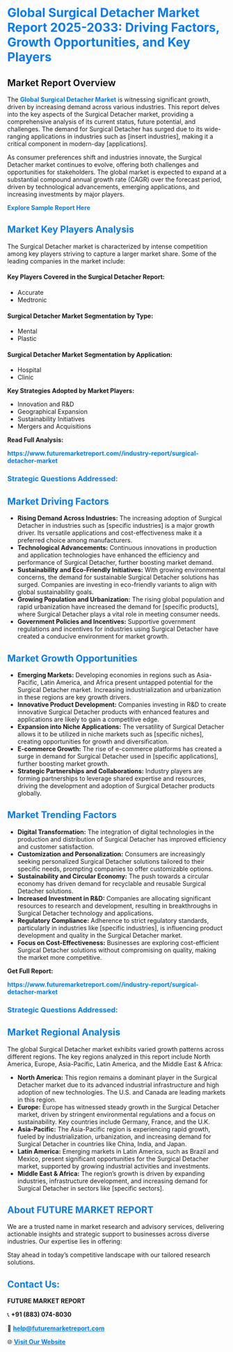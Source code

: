 <h1 style="color: #007BFF;">Global Surgical Detacher Market Report 2025-2033: Driving Factors, Growth Opportunities, and Key Players</h1>

<section id="overview">
<h2>Market Report Overview</h2>
<p>The <a href="https://www.futuremarketreport.com//industry-report/surgical-detacher-market" style="color: #007BFF; text-decoration: none;"><strong>Global Surgical Detacher Market</strong></a> is witnessing significant growth, driven by increasing demand across various industries. This report delves into the key aspects of the Surgical Detacher market, providing a comprehensive analysis of its current status, future potential, and challenges. The demand for Surgical Detacher has surged due to its wide-ranging applications in industries such as [insert industries], making it a critical component in modern-day [applications].</p>
<p>As consumer preferences shift and industries innovate, the Surgical Detacher market continues to evolve, offering both challenges and opportunities for stakeholders. The global market is expected to expand at a substantial compound annual growth rate (CAGR) over the forecast period, driven by technological advancements, emerging applications, and increasing investments by major players.</p>
</section>

<section id="overview">
<p><a href="https://www.futuremarketreport.com//request-sample/reportId=55658" style="color: #007BFF; text-decoration: none;"><strong>Explore Sample Report Here</strong></a></p>
</section>

<section id="key-players">
<h2 style="color: #007BFF;">Market Key Players Analysis</h2>
<p>The Surgical Detacher market is characterized by intense competition among key players striving to capture a larger market share. Some of the leading companies in the market include:</p>
<h4>Key Players Covered in the Surgical Detacher Report:</h4>
<ul><li>Accurate</li><li>Medtronic</li></ul>
<h4>Surgical Detacher Market Segmentation by Type:</h4>
<ul><li>Mental</li><li>Plastic</li></ul>

<h4>Surgical Detacher Market Segmentation by Application:</h4>
<ul><li>Hospital</li><li>Clinic</li></ul>
<p><strong>Key Strategies Adopted by Market Players:</strong></p>
<ul>
<li>Innovation and R&D</li>
<li>Geographical Expansion</li>
<li>Sustainability Initiatives</li>
<li>Mergers and Acquisitions</li>
</ul>
</section>

<section>
<p><strong>Read Full Analysis: </strong></p><a href="https://www.futuremarketreport.com//industry-report/surgical-detacher-market" style="color: #007BFF; text-decoration: none;"><strong>https://www.futuremarketreport.com//industry-report/surgical-detacher-market</strong></a>
<h3 style="color: #007BFF;">Strategic Questions Addressed:</h3>
</section>

<section id="driving-factors">
<h2 style="color: #007BFF;">Market Driving Factors</h2>
<ul>
<li><strong>Rising Demand Across Industries:</strong> The increasing adoption of Surgical Detacher in industries such as [specific industries] is a major growth driver. Its versatile applications and cost-effectiveness make it a preferred choice among manufacturers.</li>
<li><strong>Technological Advancements:</strong> Continuous innovations in production and application technologies have enhanced the efficiency and performance of Surgical Detacher, further boosting market demand.</li>
<li><strong>Sustainability and Eco-Friendly Initiatives:</strong> With growing environmental concerns, the demand for sustainable Surgical Detacher solutions has surged. Companies are investing in eco-friendly variants to align with global sustainability goals.</li>
<li><strong>Growing Population and Urbanization:</strong> The rising global population and rapid urbanization have increased the demand for [specific products], where Surgical Detacher plays a vital role in meeting consumer needs.</li>
<li><strong>Government Policies and Incentives:</strong> Supportive government regulations and incentives for industries using Surgical Detacher have created a conducive environment for market growth.</li>
</ul>
</section>

<section id="growth-opportunities">
<h2 style="color: #007BFF;">Market Growth Opportunities</h2>
<ul>
<li><strong>Emerging Markets:</strong> Developing economies in regions such as Asia-Pacific, Latin America, and Africa present untapped potential for the Surgical Detacher market. Increasing industrialization and urbanization in these regions are key growth drivers.</li>
<li><strong>Innovative Product Development:</strong> Companies investing in R&D to create innovative Surgical Detacher products with enhanced features and applications are likely to gain a competitive edge.</li>
<li><strong>Expansion into Niche Applications:</strong> The versatility of Surgical Detacher allows it to be utilized in niche markets such as [specific niches], creating opportunities for growth and diversification.</li>
<li><strong>E-commerce Growth:</strong> The rise of e-commerce platforms has created a surge in demand for Surgical Detacher used in [specific applications], further boosting market growth.</li>
<li><strong>Strategic Partnerships and Collaborations:</strong> Industry players are forming partnerships to leverage shared expertise and resources, driving the development and adoption of Surgical Detacher products globally.</li>
</ul>
</section>

<section id="trending-factors">
<h2 style="color: #007BFF;">Market Trending Factors</h2>
<ul>
<li><strong>Digital Transformation:</strong> The integration of digital technologies in the production and distribution of Surgical Detacher has improved efficiency and customer satisfaction.</li>
<li><strong>Customization and Personalization:</strong> Consumers are increasingly seeking personalized Surgical Detacher solutions tailored to their specific needs, prompting companies to offer customizable options.</li>
<li><strong>Sustainability and Circular Economy:</strong> The push towards a circular economy has driven demand for recyclable and reusable Surgical Detacher solutions.</li>
<li><strong>Increased Investment in R&D:</strong> Companies are allocating significant resources to research and development, resulting in breakthroughs in Surgical Detacher technology and applications.</li>
<li><strong>Regulatory Compliance:</strong> Adherence to strict regulatory standards, particularly in industries like [specific industries], is influencing product development and quality in the Surgical Detacher market.</li>
<li><strong>Focus on Cost-Effectiveness:</strong> Businesses are exploring cost-efficient Surgical Detacher solutions without compromising on quality, making the market more competitive.</li>
</ul>
</section>

<section>
<p><strong>Get Full Report: </strong></p><a href="https://www.futuremarketreport.com//industry-report/surgical-detacher-market" style="color: #007BFF; text-decoration: none;"><strong>https://www.futuremarketreport.com//industry-report/surgical-detacher-market</strong></a>
<h3 style="color: #007BFF;">Strategic Questions Addressed:</h3>
</section>


<section id="regional-analysis">
<h2 style="color: #007BFF;">Market Regional Analysis</h2>
<p>The global Surgical Detacher market exhibits varied growth patterns across different regions. The key regions analyzed in this report include North America, Europe, Asia-Pacific, Latin America, and the Middle East & Africa:</p>
<ul>
<li><strong>North America:</strong> This region remains a dominant player in the Surgical Detacher market due to its advanced industrial infrastructure and high adoption of new technologies. The U.S. and Canada are leading markets in this region.</li>
<li><strong>Europe:</strong> Europe has witnessed steady growth in the Surgical Detacher market, driven by stringent environmental regulations and a focus on sustainability. Key countries include Germany, France, and the U.K.</li>
<li><strong>Asia-Pacific:</strong> The Asia-Pacific region is experiencing rapid growth, fueled by industrialization, urbanization, and increasing demand for Surgical Detacher in countries like China, India, and Japan.</li>
<li><strong>Latin America:</strong> Emerging markets in Latin America, such as Brazil and Mexico, present significant opportunities for the Surgical Detacher market, supported by growing industrial activities and investments.</li>
<li><strong>Middle East & Africa:</strong> The region’s growth is driven by expanding industries, infrastructure development, and increasing demand for Surgical Detacher in sectors like [specific sectors].</li>
</ul>
</section>

<footer>
<h2 style="color: #007BFF;">About FUTURE MARKET REPORT</h2>
<p>We are a trusted name in market research and advisory services, delivering actionable insights and strategic support to businesses across diverse industries. Our expertise lies in offering:</p>

<p>Stay ahead in today’s competitive landscape with our tailored research solutions.</p>

<h2 style="color: #007BFF;">Contact Us:</h2>
<p><strong>FUTURE MARKET REPORT</strong></p>
<p>📞 <strong>+91 (883) 074-8030</strong></p>
<p>📧 <strong><a href="mailto:help@futuremarketreport.com" style="color: #007BFF;">help@futuremarketreport.com</a></strong></p>
<p>🌐 <strong><a href="https://www.futuremarketreport.com/" style="color: #007BFF;">Visit Our Website</a></strong></p>
</footer>